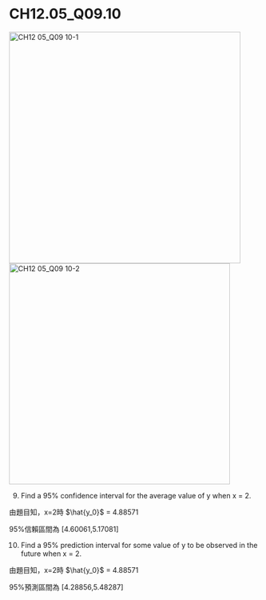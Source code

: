 # CH12.05_Q09.10 #

<img width="463" alt="CH12 05_Q09 10-1" src="https://github.com/user-attachments/assets/2e337817-b727-4f8c-82ea-35641ebb16fc" />

<img width="442" alt="CH12 05_Q09 10-2" src="https://github.com/user-attachments/assets/c7259024-f95a-49d3-995d-27ee950b2b8e" />

9. Find a 95% confidence interval for the average value of y when x = 2.

由題目知，x=2時 $\hat{y_0}$ = 4.88571

95%信賴區間為 [4.60061,5.17081]

10. Find a 95% prediction interval for some value of y to be observed in the future when x = 2.

由題目知，x=2時 $\hat{y_0}$ = 4.88571

95%預測區間為 [4.28856,5.48287]
